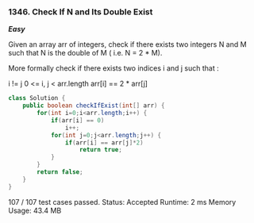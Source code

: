 ### 1346. Check If N and Its Double Exist

***Easy***

Given an array arr of integers, check if there exists two integers N and M such that N is the double of M ( i.e. N = 2 * M).

More formally check if there exists two indices i and j such that :

i != j
0 <= i, j < arr.length
arr[i] == 2 * arr[j]

```Java
class Solution {
    public boolean checkIfExist(int[] arr) {
        for(int i=0;i<arr.length;i++) {
            if(arr[i] == 0)
                i++;
            for(int j=0;j<arr.length;j++) {
                if(arr[i] == arr[j]*2)
                    return true;
            }              
        }
        return false;       
    }
}
```
107 / 107 test cases passed.
Status: Accepted
Runtime: 2 ms
Memory Usage: 43.4 MB
